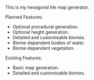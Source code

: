 This is my hexagonal tile map generator.

Planned Features:

- Optional procedural generation.
- Optional height generation.
- Detailed and customisable biomes.
- Biome-dependent bodies of water.
- Biome-dependent vegetation.

Existing Features:

- Basic map generation.
- Detailed and customisable biomes.
